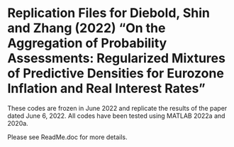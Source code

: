 # Replication Files for Diebold, Shin and Zhang (2022) “On the Aggregation of Probability Assessments: Regularized Mixtures of Predictive Densities for Eurozone Inflation and Real Interest Rates”

These codes are frozen in June 2022 and replicate the results of the paper dated June 6, 2022. All codes have been tested using MATLAB 2022a and 2020a.

Please see ReadMe.doc for more details.
